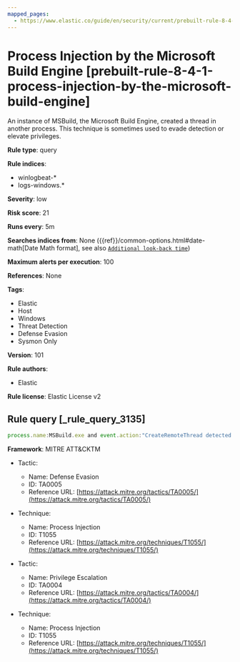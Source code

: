 ```yaml
---
mapped_pages:
  - https://www.elastic.co/guide/en/security/current/prebuilt-rule-8-4-1-process-injection-by-the-microsoft-build-engine.html
---
```


# Process Injection by the Microsoft Build Engine [prebuilt-rule-8-4-1-process-injection-by-the-microsoft-build-engine]

An instance of MSBuild, the Microsoft Build Engine, created a thread in another process. This technique is sometimes used to evade detection or elevate privileges.

**Rule type**: query

**Rule indices**:

* winlogbeat-*
* logs-windows.*

**Severity**: low

**Risk score**: 21

**Runs every**: 5m

**Searches indices from**: None ({{ref}}/common-options.html#date-math[Date Math format], see also [`Additional look-back time`](docs-content://solutions/security/detect-and-alert/create-detection-rule.md#rule-schedule))

**Maximum alerts per execution**: 100

**References**: None

**Tags**:

* Elastic
* Host
* Windows
* Threat Detection
* Defense Evasion
* Sysmon Only

**Version**: 101

**Rule authors**:

* Elastic

**Rule license**: Elastic License v2

## Rule query [_rule_query_3135]

```js
process.name:MSBuild.exe and event.action:"CreateRemoteThread detected (rule: CreateRemoteThread)"
```

**Framework**: MITRE ATT&CKTM

* Tactic:

    * Name: Defense Evasion
    * ID: TA0005
    * Reference URL: [https://attack.mitre.org/tactics/TA0005/](https://attack.mitre.org/tactics/TA0005/)

* Technique:

    * Name: Process Injection
    * ID: T1055
    * Reference URL: [https://attack.mitre.org/techniques/T1055/](https://attack.mitre.org/techniques/T1055/)

* Tactic:

    * Name: Privilege Escalation
    * ID: TA0004
    * Reference URL: [https://attack.mitre.org/tactics/TA0004/](https://attack.mitre.org/tactics/TA0004/)

* Technique:

    * Name: Process Injection
    * ID: T1055
    * Reference URL: [https://attack.mitre.org/techniques/T1055/](https://attack.mitre.org/techniques/T1055/)



